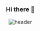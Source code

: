 

<div align="center">

### Hi there 👋
	
![header](https://capsule-render.vercel.app/api?type=waving&color=timeGradient&text=Root2&fontSize=32&fontAlignY=28)
	
</div>
